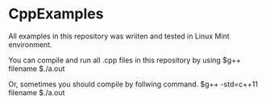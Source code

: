 # CppExamples

All examples in this repository was wriiten and tested in Linux Mint environment.

You can compile and run all .cpp files in this repository by using
      $g++ filename 
      $./a.out

Or, sometimes you should compile by follwing command.
      $g++ -std=c++11 filename
      $./a.out
